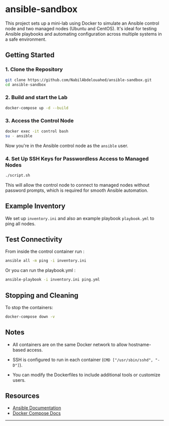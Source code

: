 # ansible-sandbox


This project sets up a mini-lab using Docker to simulate an Ansible control node and two managed nodes (Ubuntu and CentOS). It's ideal for testing Ansible playbooks and automating configuration across multiple systems in a safe environment.

##  Getting Started

### 1. Clone the Repository

```bash
git clone https://github.com/NabilAbdelouahed/ansible-sandbox.git
cd ansible-sandbox
````

### 2. Build and start the Lab

```bash
docker-compose up -d --build
```

### 3. Access the Control Node

```bash
docker exec -it control bash
su - ansible
```

Now you're in the Ansible control node as the `ansible` user.

### 4. Set Up SSH Keys for Passwordless Access to Managed Nodes

```bash
./script.sh
```
This will allow the control node to connect to managed nodes without password prompts, which is required for smooth Ansible automation.

## Example Inventory

We set up `inventory.ini` and also an example playbook `playbook.yml` to ping all nodes.

##  Test Connectivity

From inside the control container run :

```bash
ansible all -m ping -i inventory.ini
```
Or you can run the playbook.yml : 
```bash
ansible-playbook -i inventory.ini ping.yml
```

##  Stopping and Cleaning

To stop the containers:

```bash
docker-compose down -v
```


##  Notes

* All containers are on the same Docker network to allow hostname-based access.
* SSH is configured to run in each container (`CMD ["/usr/sbin/sshd", "-D"]`).

* You can modify the Dockerfiles to include additional tools or customize users.


##  Resources

* [Ansible Documentation](https://docs.ansible.com/)
* [Docker Compose Docs](https://docs.docker.com/compose/)

---

